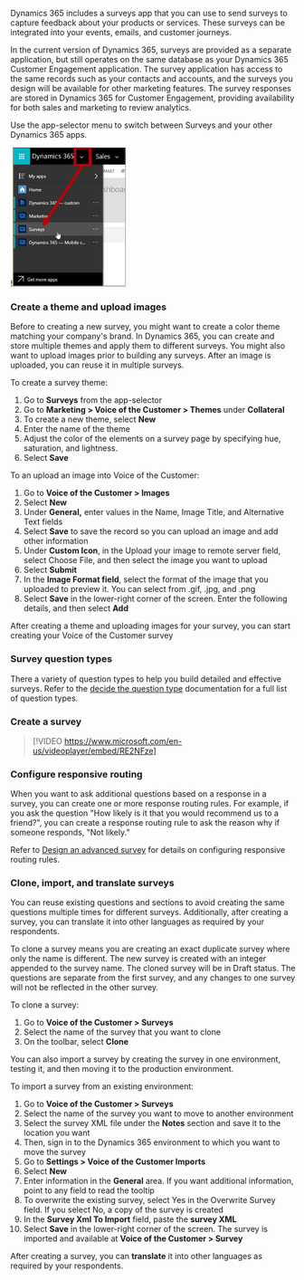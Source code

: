 Dynamics 365 includes a surveys app that you can use to send surveys to capture feedback about your products or services. These surveys can be integrated into your events, emails, and customer journeys.

In the current version of Dynamics 365, surveys are provided as a separate application, but still operates on the same database as your Dynamics 365 Customer Engagement application. The survey application has access to the same records such as your contacts and accounts, and the surveys you design will be available for other marketing features.
The survey responses are stored in Dynamics 365 for Customer Engagement,
providing availability for both sales and marketing to review analytics.

Use the app-selector menu to switch between Surveys and your other
Dynamics 365 apps.

!![Create Survey](../media/wwm-createandmanagesurveys-1.png)

### Create a theme and upload images

Before to creating a new survey, you might want to create a color theme
matching your company's brand. In Dynamics 365, you can create and store
multiple themes and apply them to different surveys. You might also want
to upload images prior to building any surveys. After an image is
uploaded, you can reuse it in multiple surveys.

To create a survey theme:

1.  Go to **Surveys** from the app-selector
2.  Go to **Marketing > Voice of the Customer > Themes** under  **Collateral**
3.  To create a new theme, select **New**
4.  Enter the name of the theme
5.  Adjust the color of the elements on a survey page by specifying hue, saturation, and lightness.
6.  Select **Save**

To an upload an image into Voice of the Customer:

1.  Go to **Voice of the Customer > Images**
2.  Select **New**
3.  Under **General,** enter values in the Name, Image Title, and  Alternative Text fields
4.  Select **Save** to save the record so you can upload an image and add other information
5.  Under **Custom Icon**, in the Upload your image to remote server field, select Choose File, and then select the image you want to upload
6.  Select **Submit**
7.  In the **Image Format field**, select the format of the image that you uploaded to preview it. You can select from .gif, .jpg, and .png
8.  Select **Save** in the lower-right corner of the screen. Enter the following details, and then select **Add**

After creating a theme and uploading images for your survey, you can start creating your Voice of the Customer survey

### Survey question types

There a variety of question types to help you build detailed and effective surveys. Refer to the [decide the question type](https://docs.microsoft.com/dynamics365/customer-engagement/voice-of-customer/plan-survey#decide-the-question-type) documentation for a full list of question types.

### Create a survey

> [!VIDEO https://www.microsoft.com/en-us/videoplayer/embed/RE2NFze]

### Configure responsive routing

When you want to ask additional questions based on a response in a survey, you can create one or more response routing rules. For example, if you ask the question "How likely is it that you would recommend us to
a friend?", you can create a response routing rule to ask the reason why if someone responds, "Not likely."

Refer to [Design an advanced survey](https://docs.microsoft.com/dynamics365/customer-engagement/voice-of-customer/design-advanced-survey#design-interactive-surveys-by-using-response-routing) for details on configuring responsive routing rules.

### Clone, import, and translate surveys

You can reuse existing questions and sections to avoid creating the same questions multiple times for different surveys. Additionally, after creating a survey, you can translate it into other languages as required by your respondents.

To clone a survey means you are creating an exact duplicate survey where only the name is different. The new survey is created with an integer appended to the survey name. The cloned survey will be in Draft status. The questions are separate from the first survey, and any changes to one survey will not be reflected in the other survey.

To clone a survey:

1.  Go to **Voice of the Customer > Surveys**
2.  Select the name of the survey that you want to clone
3.  On the toolbar, select **Clone** 

You can also import a survey by creating the survey in one environment, testing it, and then moving it to the production environment.

To import a survey from an existing environment:

1.  Go to **Voice of the Customer > Surveys**
2.  Select the name of the survey you want to move to another environment
3.  Select the survey XML file under the **Notes** section and save it to the location you want
4.  Then, sign in to the Dynamics 365 environment to which you want to move the survey
5.  Go to **Settings > Voice of the Customer Imports**
6.  Select **New**
7.  Enter information in the **General** area. If you want additional information, point to any field to read the tooltip
8.  To overwrite the existing survey, select Yes in the Overwrite Survey field. If you select No, a copy of the survey is created
9.  In the **Survey Xml To Import** field, paste the **survey XML**
10. Select **Save** in the lower-right corner of the screen. The survey is imported and available at **Voice of the Customer > Survey**

After creating a survey, you can **translate** it into other languages as required by your respondents.
